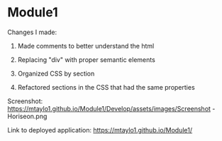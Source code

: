 # Module1
Changes I made: 

1) Made comments to better understand the html 

2) Replacing "div" with proper semantic elements

3) Organized CSS by section

4) Refactored sections in the CSS that had the same properties

Screenshot: https://mtaylo1.github.io/Module1/Develop/assets/images/Screenshot - Horiseon.png

Link to deployed application: https://mtaylo1.github.io/Module1/